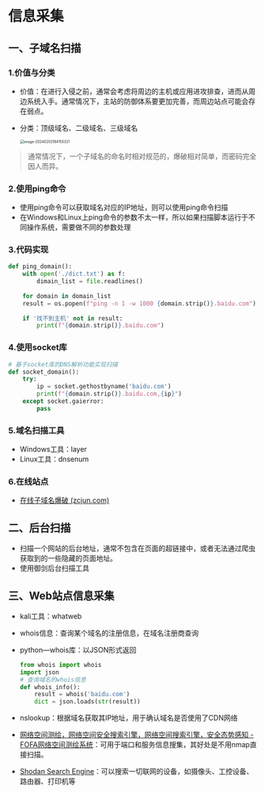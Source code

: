 # 信息采集

## 一、子域名扫描

### 1.价值与分类

- 价值：在进行入侵之前，通常会考虑将周边的主机或应用进攻排查，进而从周边系统入手。通常情况下，主站的防御体系要更加完善，而周边站点可能会存在弱点。

- 分类：顶级域名、二级域名、三级域名

  <img src="https://s2.loli.net/2024/02/02/AjGdkTK463Uwu95.png" alt="image-20240202184155321" style="zoom: 50%;" />

> 通常情况下，一个子域名的命名时相对规范的，爆破相对简单，而密码完全因人而异。

### 2.使用ping命令

- 使用ping命令可以获取域名对应的IP地址，则可以使用ping命令扫描
- 在Windows和Linux上ping命令的参数不太一样，所以如果扫描脚本运行于不同操作系统，需要做不同的参数处理

### 3.代码实现

```python
def ping_domain():
    with open('./dict.txt') as f:
        dimain_list = file.readlines()
        
    for domain in domain_list
    result = os.popen(f"ping -n 1 -w 1000 {domain.strip()}.baidu.com").read()
        
    if '找不到主机' not in result:
        print(f"{domain.strip()}.baidu.com")
```

### 4.使用socket库

```python
# 基于socket库的DNS解析功能实现扫描
def socket_domain():
    try:
    	ip = socket.gethostbyname('baidu.com')
    	print(f"{domain.strip()}.baidu.com,{ip}")
    except socket.gaierror:
        pass
```

### 5.域名扫描工具

- Windows工具：layer
- Linux工具：dnsenum

### 6.在线站点

- [在线子域名爆破 (zcjun.com)](http://z.zcjun.com/)

## 二、后台扫描

- 扫描一个网站的后台地址，通常不包含在页面的超链接中，或者无法通过爬虫获取到的一些隐藏的页面地址。
- 使用御剑后台扫描工具

## 三、Web站点信息采集

- kali工具：whatweb

- whois信息：查询某个域名的注册信息，在域名注册商查询

- python—whois库：以JSON形式返回

  ```python
  from whois import whois
  import json
  # 查询域名的whois信息
  def whois_info():
      result = whois('baidu.com')
      dict = json.loads(str(result))
  ```

- nslookup：根据域名获取其IP地址，用于确认域名是否使用了CDN网络

- [网络空间测绘，网络空间安全搜索引擎，网络空间搜索引擎，安全态势感知 - FOFA网络空间测绘系统](https://fofa.info/)：可用于端口和服务信息搜集，其好处是不用nmap直接扫描。

- [Shodan Search Engine](https://www.shodan.io/)：可以搜索一切联网的设备，如摄像头、工控设备、路由器、打印机等

